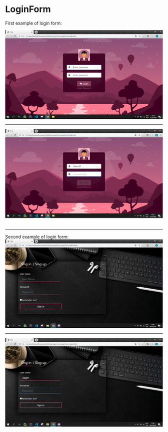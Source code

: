 # LoginForm


First example of login form:

![alt text](https://github.com/Rozmarynowski/LoginForm/blob/master/Screens/ScreenLoginForm1.PNG)
_____
![alt text](https://github.com/Rozmarynowski/LoginForm/blob/master/Screens/ScreenLoginForm1_2.png)
_____

Second example of login form:
![alt text](https://github.com/Rozmarynowski/LoginForm/blob/master/Screens/ScreenLoginForm2.PNG)
_____
![alt text](https://github.com/Rozmarynowski/LoginForm/blob/master/Screens/ScreenLoginForm2_2.PNG)
